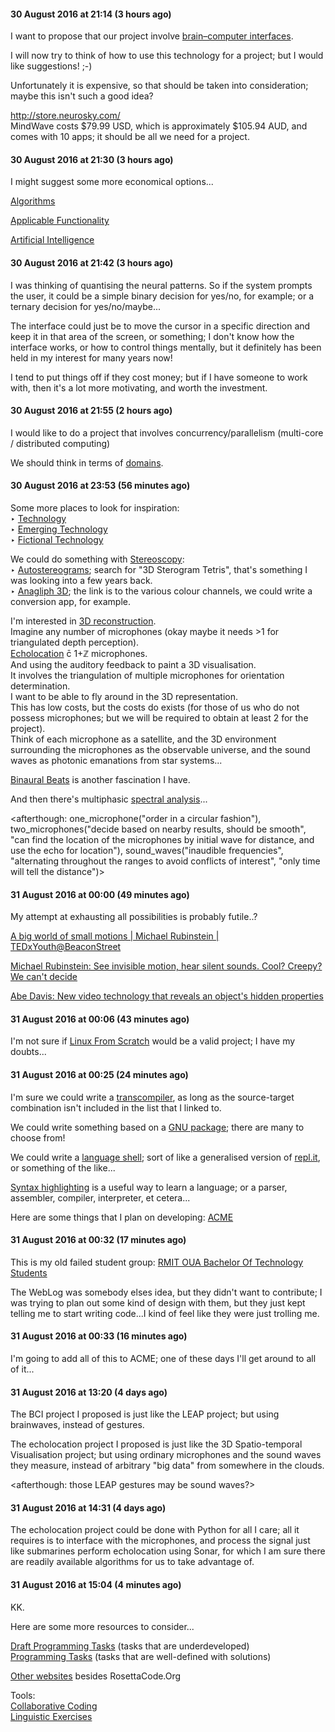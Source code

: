 #### 30 August 2016 at 21:14 (3 hours ago)
I want to propose that our project involve [brain–computer interfaces](https://en.wikipedia.org/wiki/Comparison_of_consumer_brain%E2%80%93computer_interfaces).

I will now try to think of how to use this technology for a project; but I would like suggestions! ;-)

Unfortunately it is expensive, so that should be taken into consideration; maybe this isn't such a good idea?

http://store.neurosky.com/
<br>MindWave costs $79.99 USD, which is approximately $105.94 AUD, and comes with 10 apps; it should be all we need for a project.

#### 30 August 2016 at 21:30 (3 hours ago)
I might suggest some more economical options...

[Algorithms](https://en.wikipedia.org/wiki/List_of_algorithms)

[Applicable Functionality](https://en.wikipedia.org/wiki/Outline_of_software)

[Artificial Intelligence](https://en.wikipedia.org/wiki/Progress_in_artificial_intelligence)

#### 30 August 2016 at 21:42 (3 hours ago)
I was thinking of quantising the neural patterns. So if the system prompts the user, it could be a simple binary decision for yes/no, for example; or a ternary decision for yes/no/maybe...

The interface could just be to move the cursor in a specific direction and keep it in that area of the screen, or something; I don't know how the interface works, or how to control things mentally, but it definitely has been held in my interest for many years now!

I tend to put things off if they cost money; but if I have someone to work with, then it's a lot more motivating, and worth the investment.

#### 30 August 2016 at 21:55 (2 hours ago)
I would like to do a project that involves concurrency/parallelism (multi-core / distributed computing)

We should think in terms of [domains](https://en.wikipedia.org/wiki/Programming_domain).

#### 30 August 2016 at 23:53 (56 minutes ago)
Some more places to look for inspiration:
<br>‣ [Technology](https://en.wikipedia.org/wiki/Template:Technology)
<br>‣ [Emerging Technology](https://en.wikipedia.org/wiki/Template:Emerging_technologies)
<br>‣ [Fictional Technology](https://en.wikipedia.org/wiki/Fictional_technology)

We could do something with [Stereoscopy](https://en.wikipedia.org/wiki/Template:Stereoscopy):
<br>‣ [Autostereograms](https://en.wikipedia.org/wiki/Autostereogram); search for "3D Sterogram Tetris", that's something I was looking into a few years back.
<br>‣ [Anagliph 3D](https://en.wikipedia.org/wiki/Anaglyph_3D#Anaglyphic_color_channels); the link is to the various colour channels, we could write a conversion app, for example.

I'm interested in [3D reconstruction](https://en.wikipedia.org/wiki/3D_reconstruction).
<br>Imagine any number of microphones (okay maybe it needs >1 for triangulated depth perception).
<br>[Echolocation](https://en.wikipedia.org/wiki/Echolocation) c̄ 1+ℤ microphones.
<br>And using the auditory feedback to paint a 3D visualisation.
<br>It involves the triangulation of multiple microphones for orientation determination.
<br>I want to be able to fly around in the 3D representation.
<br>This has low costs, but the costs do exists (for those of us who do not possess microphones; but we will be required to obtain at least 2 for the project).
<br>Think of each microphone as a satellite, and the 3D environment surrounding the microphones as the observable universe, and the sound waves as photonic emanations from star systems...

[Binaural Beats](https://en.wikipedia.org/wiki/Binaural_beats) is another fascination I have.

And then there's multiphasic [spectral analysis](https://en.wikipedia.org/wiki/Spectral_analysis)...

\<afterthough: one_microphone("order in a circular fashion"), two_microphones("decide based on nearby results, should be smooth", "can find the location of the microphones by initial wave for distance, and use the echo for location"), sound_waves("inaudible frequencies", "alternating throughout the ranges to avoid conflicts of interest", "only time will tell the distance")\>

#### 31 August 2016 at 00:00 (49 minutes ago)
My attempt at exhausting all possibilities is probably futile..?

[A big world of small motions | Michael Rubinstein | TEDxYouth@BeaconStreet](https://youtu.be/fenV3W7hQtw)

[Michael Rubinstein: See invisible motion, hear silent sounds. Cool? Creepy? We can't decide](https://youtu.be/fHfhorJnAEI)

[Abe Davis: New video technology that reveals an object's hidden properties](https://youtu.be/npNYP2vzaPo)

#### 31 August 2016 at 00:06 (43 minutes ago)
I'm not sure if [Linux From Scratch](https://en.wikipedia.org/wiki/Linux_From_Scratch) would be a valid project; I have my doubts...

#### 31 August 2016 at 00:25 (24 minutes ago)
I'm sure we could write a [transcompiler](https://en.wikipedia.org/wiki/Source-to-source_compiler#Programming_language_implementations), as long as the source-target combination isn't included in the list that I linked to.

We could write something based on a [GNU package](https://en.wikipedia.org/wiki/List_of_GNU_packages); there are many to choose from!

We could write a [language shell](https://en.wikipedia.org/wiki/Read%E2%80%93eval%E2%80%93print_loop); sort of like a generalised version of [repl.it](https://repl.it/languages), or something of the like...

[Syntax highlighting](https://en.wikipedia.org/wiki/Syntax_highlighting) is a useful way to learn a language; or a parser, assembler, compiler, interpreter, et cetera...

Here are some things that I plan on developing: [ACME](https://github.com/Aussie-Computer-Malarkey-Enterprise/ACME)

#### 31 August 2016 at 00:32 (17 minutes ago)
This is my old failed student group: [RMIT OUA Bachelor Of Technology Students](https://github.com/ROBOTS-WAREZ)

The WebLog was somebody elses idea, but they didn't want to contribute; I was trying to plan out some kind of design with them, but they just kept telling me to start writing code...I kind of feel like they were just trolling me.

#### 31 August 2016 at 00:33 (16 minutes ago)
I'm going to add all of this to ACME; one of these days I'll get around to all of it...

#### 31 August 2016 at 13:20 (4 days ago)
The BCI project I proposed is just like the LEAP project; but using brainwaves, instead of gestures.

The echolocation project I proposed is just like the 3D Spatio-temporal Visualisation project; but using ordinary microphones and the sound waves they measure, instead of arbitrary "big data" from somewhere in the clouds.

\<afterthough: those LEAP gestures may be sound waves?\>

#### 31 August 2016 at 14:31 (4 days ago)
The echolocation project could be done with Python for all I care; all it requires is to interface with the microphones, and process the signal just like submarines perform echolocation using Sonar, for which I am sure there are readily available algorithms for us to take advantage of.

#### 31 August 2016 at 15:04 (4 minutes ago)
KK.

Here are some more resources to consider...

[Draft Programming Tasks](http://rosettacode.org/wiki/Category:Draft_Programming_Tasks) (tasks that are underdeveloped)
<br>[Programming Tasks](https://rosettacode.org/wiki/Category:Programming_Tasks) (tasks that are well-defined with solutions)

[Other websites](http://rosettacode.org/wiki/Help:Similar_Sites) besides RosettaCode.Org

Tools:
<br>[Collaborative Coding](https://codeshare.io/)
<br>[Linguistic Exercises](https://rosettacode.org/wiki/Category:Simple)
